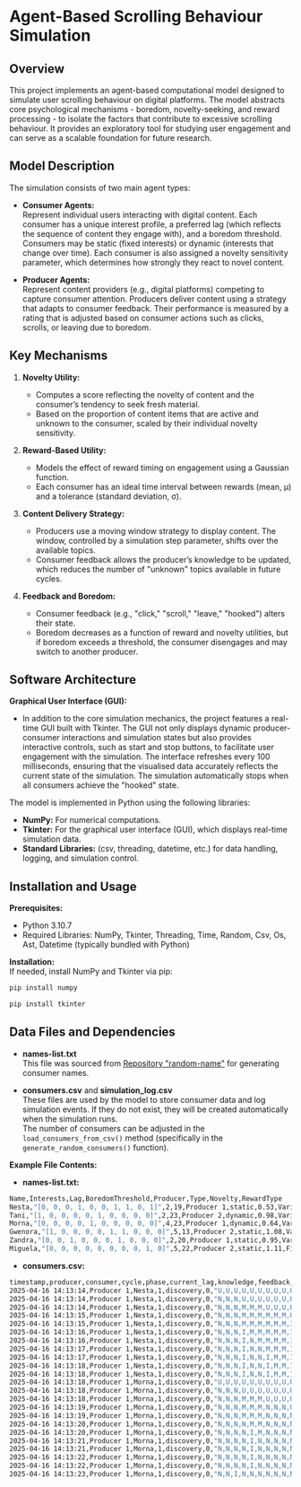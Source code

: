 Agent-Based Scrolling Behaviour Simulation
===========================================

Overview
--------
This project implements an agent-based computational model designed to simulate user scrolling behaviour on digital platforms. The model abstracts core psychological mechanisms - boredom, novelty-seeking, and reward processing - to isolate the factors that contribute to excessive scrolling behaviour. It provides an exploratory tool for studying user engagement and can serve as a scalable foundation for future research.

Model Description
-----------------
The simulation consists of two main agent types:

- **Consumer Agents:**  
  Represent individual users interacting with digital content. Each consumer has a unique interest profile, a preferred lag (which reflects the sequence of content they engage with), and a boredom threshold. Consumers may be static (fixed interests) or dynamic (interests that change over time). Each consumer is also assigned a novelty sensitivity parameter, which determines how strongly they react to novel content.

- **Producer Agents:**  
  Represent content providers (e.g., digital platforms) competing to capture consumer attention. Producers deliver content using a strategy that adapts to consumer feedback. Their performance is measured by a rating that is adjusted based on consumer actions such as clicks, scrolls, or leaving due to boredom.

Key Mechanisms
--------------
1. **Novelty Utility:**  
   - Computes a score reflecting the novelty of content and the consumer’s tendency to seek fresh material.  
   - Based on the proportion of content items that are active and unknown to the consumer, scaled by their individual novelty sensitivity.

2. **Reward-Based Utility:**  
   - Models the effect of reward timing on engagement using a Gaussian function.  
   - Each consumer has an ideal time interval between rewards (mean, μ) and a tolerance (standard deviation, σ).

3. **Content Delivery Strategy:**  
   - Producers use a moving window strategy to display content. The window, controlled by a simulation step parameter, shifts over the available topics.  
   - Consumer feedback allows the producer’s knowledge to be updated, which reduces the number of "unknown" topics available in future cycles.

4. **Feedback and Boredom:**  
   - Consumer feedback (e.g., "click," "scroll," "leave," "hooked") alters their state.  
   - Boredom decreases as a function of reward and novelty utilities, but if boredom exceeds a threshold, the consumer disengages and may switch to another producer.

Software Architecture
---------------------
**Graphical User Interface (GUI):**
- In addition to the core simulation mechanics, the project features a real-time GUI built with Tkinter. The GUI not only displays dynamic producer-consumer interactions and simulation states but also provides interactive controls, such as start and stop buttons, to facilitate user engagement with the simulation. The interface refreshes every 100 milliseconds, ensuring that the visualised data accurately reflects the current state of the simulation. The simulation automatically stops when all consumers achieve the "hooked" state.

The model is implemented in Python using the following libraries:
- **NumPy:** For numerical computations.
- **Tkinter:** For the graphical user interface (GUI), which displays real-time simulation data.
- **Standard Libraries:** (csv, threading, datetime, etc.) for data handling, logging, and simulation control.

Installation and Usage
----------------------
**Prerequisites:**  
- Python 3.10.7 
- Required Libraries: NumPy, Tkinter, Threading, Time, Random, Csv, Os, Ast, Datetime (typically bundled with Python)

**Installation:**  
If needed, install NumPy and Tkinter via pip:  
```bash
pip install numpy

pip install tkinter
```
Data Files and Dependencies
----------------------
- **names-list.txt**  
  This file was sourced from [Repository "random-name"](https://github.com/dominictarr/random-name/blob/master/first-names.txt) for generating consumer names.

- **consumers.csv** and **simulation_log.csv**  
  These files are used by the model to store consumer data and log simulation events. If they do not exist, they will be created automatically when the simulation runs.  
  The number of consumers can be adjusted in the `load_consumers_from_csv()` method (specifically in the `generate_random_consumers()` function).

**Example File Contents:**

- **names-list.txt:**
```bash
Name,Interests,Lag,BoredomThreshold,Producer,Type,Novelty,RewardType
Nesta,"[0, 0, 0, 1, 0, 0, 1, 1, 0, 1]",2,19,Producer 1,static,0.53,Variable SD
Tani,"[1, 0, 0, 0, 0, 1, 0, 0, 0, 0]",2,23,Producer 2,dynamic,0.98,Variable SD
Morna,"[0, 0, 0, 0, 1, 0, 0, 0, 0, 0]",4,23,Producer 1,dynamic,0.64,Variable Both
Gwenora,"[1, 0, 0, 0, 0, 1, 1, 0, 0, 0]",5,13,Producer 2,static,1.08,Variable Mean
Zandra,"[0, 0, 1, 0, 0, 0, 1, 0, 0, 0]",2,20,Producer 1,static,0.95,Variable Mean
Miguela,"[0, 0, 0, 0, 0, 0, 0, 0, 1, 0]",5,22,Producer 2,static,1.11,Fixed
```

- **consumers.csv:**
```bash
timestamp,producer,consumer,cycle,phase,current_lag,knowledge,feedback,boredom_threshold,current_boredom,interests,consumer_type,reward_function_type,interest changed,hooked_producer
2025-04-16 14:13:14,Producer 1,Nesta,1,discovery,0,"U,U,U,U,U,U,U,U,U,U",Starting cycle,19,0,"0,0,0,1,0,0,1,1,0,1",static,Variable SD,No,
2025-04-16 14:13:14,Producer 1,Nesta,1,discovery,0,"N,N,N,U,U,U,U,U,U,U",scroll,19,3,"0,0,0,1,0,0,1,1,0,1",static,Variable SD,No,
2025-04-16 14:13:14,Producer 1,Nesta,1,discovery,0,"N,N,N,M,M,M,U,U,U,U",click,19,4.840418461763329,"0,0,0,1,0,0,1,1,0,1",static,Variable SD,No,
2025-04-16 14:13:15,Producer 1,Nesta,1,discovery,0,"N,N,N,M,M,M,M,M,M,U",click,19,5.681410787637234,"0,0,0,1,0,0,1,1,0,1",static,Variable SD,No,
2025-04-16 14:13:15,Producer 1,Nesta,1,discovery,0,"N,N,N,M,M,M,M,M,M,I",click,19,7.522407092711602,"0,0,0,1,0,0,1,1,0,1",static,Variable SD,No,
2025-04-16 14:13:16,Producer 1,Nesta,1,discovery,0,"N,N,N,I,M,M,M,M,M,I",click,19,9.522403281492824,"0,0,0,1,0,0,1,1,0,1",static,Variable SD,No,
2025-04-16 14:13:16,Producer 1,Nesta,1,discovery,0,"N,N,N,I,N,M,M,M,M,I",scroll,19,12.522403281492824,"0,0,0,1,0,0,1,1,0,1",static,Variable SD,No,
2025-04-16 14:13:17,Producer 1,Nesta,1,discovery,0,"N,N,N,I,N,N,M,M,M,I",scroll,19,15.522403281492824,"0,0,0,1,0,0,1,1,0,1",static,Variable SD,No,
2025-04-16 14:13:17,Producer 1,Nesta,1,discovery,0,"N,N,N,I,N,N,I,M,M,I",click,19,17.47789712597146,"0,0,0,1,0,0,1,1,0,1",static,Variable SD,No,
2025-04-16 14:13:18,Producer 1,Nesta,1,discovery,0,"N,N,N,I,N,N,I,M,M,I",leave,19,19.477893477272335,"0,0,0,1,0,0,1,1,0,1",static,Variable SD,No,
2025-04-16 14:13:18,Producer 1,Nesta,1,discovery,0,"N,N,N,I,N,N,I,M,M,I",left due to boredom,19,19.477893477272335,"0,0,0,1,0,0,1,1,0,1",static,Variable SD,No,
2025-04-16 14:13:18,Producer 1,Morna,1,discovery,0,"U,U,U,U,U,U,U,U,U,U",Starting cycle,23,0,"0,0,0,0,1,0,0,0,0,0",dynamic,Variable Both,No,
2025-04-16 14:13:18,Producer 1,Morna,1,discovery,0,"N,N,N,U,U,U,U,U,U,U",scroll,23,3,"0,0,0,0,1,0,0,0,0,0",dynamic,Variable Both,No,
2025-04-16 14:13:18,Producer 1,Morna,1,discovery,0,"N,N,N,M,M,M,U,U,U,U",click,23,0,"0,0,0,0,1,0,0,0,0,0",dynamic,Variable Both,No,
2025-04-16 14:13:19,Producer 1,Morna,1,discovery,0,"N,N,N,M,M,M,N,N,N,U",scroll,23,3,"0,0,0,0,1,0,0,0,0,0",dynamic,Variable Both,No,
2025-04-16 14:13:19,Producer 1,Morna,1,discovery,0,"N,N,N,M,M,M,N,N,N,N",scroll,23,6,"0,0,0,0,1,0,0,0,0,0",dynamic,Variable Both,No,
2025-04-16 14:13:20,Producer 1,Morna,1,discovery,0,"N,N,N,N,M,M,N,N,N,N",scroll,23,9,"0,0,0,0,1,0,0,0,0,0",dynamic,Variable Both,No,
2025-04-16 14:13:20,Producer 1,Morna,1,discovery,0,"N,N,N,N,I,M,N,N,N,N",click,23,0,"0,0,0,0,1,0,0,0,0,0",dynamic,Variable Both,No,
2025-04-16 14:13:21,Producer 1,Morna,1,discovery,0,"N,N,N,N,I,N,N,N,N,N",scroll,23,3,"0,0,0,0,1,0,0,0,0,0",dynamic,Variable Both,No,
2025-04-16 14:13:21,Producer 1,Morna,1,discovery,0,"N,N,N,N,I,N,N,N,N,N",click,23,0,"0,0,0,0,1,0,0,0,0,0",dynamic,Variable Both,No,
2025-04-16 14:13:22,Producer 1,Morna,1,discovery,0,"N,N,N,N,I,N,N,N,N,N",click,23,0,"0,0,0,0,1,0,0,0,0,0",dynamic,Variable Both,No,
2025-04-16 14:13:22,Producer 1,Morna,1,discovery,0,"N,N,N,N,I,N,N,N,N,N",click,23,0,"0,0,0,0,1,0,0,0,0,0",dynamic,Variable Both,No,
2025-04-16 14:13:23,Producer 1,Morna,1,discovery,0,"N,N,I,N,N,N,N,N,N,N",click,23,0,"0,0,1,0,0,0,0,0,0,0",dynamic,Variable Both,Yes,
```
